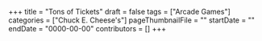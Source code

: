 +++
title = "Tons of Tickets"
draft = false
tags = ["Arcade Games"]
categories = ["Chuck E. Cheese's"]
pageThumbnailFile = ""
startDate = ""
endDate = "0000-00-00"
contributors = []
+++

